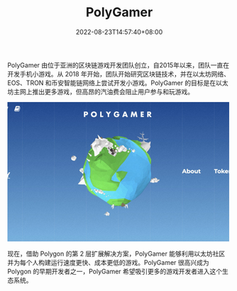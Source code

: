 ﻿---
title: "PolyGamer"
description: "PolyGamer 由位于亚洲的区块链游戏开发团队创立，自2015年以来，团队一直在开发手机小游戏。"
date: 2022-08-23T14:57:40+08:00
lastmod: 2022-08-23T14:57:40+08:00
draft: false
authors: ["Simon"]
featuredImage: "polygamer.png"
tags: ["DeFi","PolyGamer"]
categories: ["nfts"]
nfts: ["DeFi"]
blockchain: "Polygon"
website: "https://farm.polygamer.io/"
twitter: ""
discord: ""
telegram: ""
github: ""
youtube: ""
twitch: ""
facebook: ""
instagram: ""
reddit: ""
medium: ""
steam: ""
gitbook: ""
googleplay: ""
appstore: ""
status: "Live"
weight: 
lightgallery: true
toc: true
pinned: false
recommend: false
recommend1: false
---
PolyGamer 由位于亚洲的区块链游戏开发团队创立，自2015年以来，团队一直在开发手机小游戏。从 2018 年开始，团队开始研究区块链技术，并在以太坊网络、EOS、TRON 和币安智能链网络上尝试开发小游戏。PolyGamer 的目标是在以太坊主网上推出更多游戏，但高昂的汽油费会阻止用户参与和玩游戏。

![配图](bfb93135137c7ac3f985e35d1c59.png)

现在，借助 Polygon 的第 2 层扩展解决方案，PolyGamer 能够利用以太坊社区并为每个人构建运行速度更快、成本更低的游戏。PolyGamer 很高兴成为 Polygon 的早期开发者之一，PolyGamer 希望吸引更多的游戏开发者进入这个生态系统。